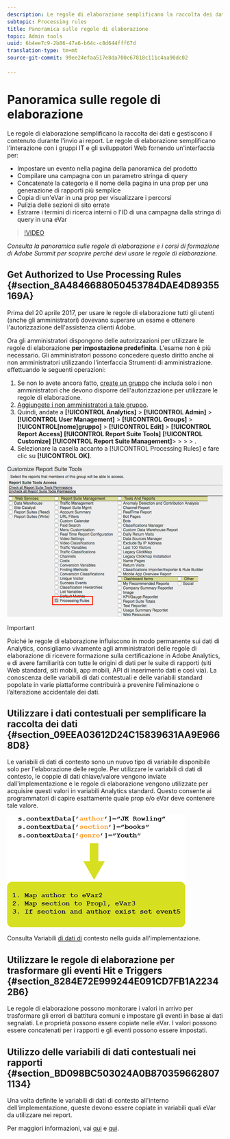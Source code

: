 ```yaml
---
description: Le regole di elaborazione semplificano la raccolta dei dati e gestiscono il contenuto durante l'invio ai report.
subtopic: Processing rules
title: Panoramica sulle regole di elaborazione
topic: Admin tools
uuid: 6b4ee7c9-2b86-47a6-b64c-c8d644fff67d
translation-type: tm+mt
source-git-commit: 99ee24efaa517e8da700c67818c111c4aa90dc02

---
```



# Panoramica sulle regole di elaborazione

Le regole di elaborazione semplificano la raccolta dei dati e gestiscono il contenuto durante l'invio ai report. Le regole di elaborazione semplificano l'interazione con i gruppi IT e gli sviluppatori Web fornendo un'interfaccia per:

* Impostare un evento nella pagina della panoramica del prodotto
* Compilare una campagna con un parametro stringa di query
* Concatenate la categoria e il nome della pagina in una prop per una generazione di rapporti più semplice
* Copia di un'eVar in una prop per visualizzare i percorsi
* Pulizia delle sezioni di sito errate
* Estrarre i termini di ricerca interni o l'ID di una campagna dalla stringa di query in una eVar

>[!VIDEO](https://tv.adobe.com/embed/1181/16506/)

*Consulta la panoramica sulle regole di elaborazione e i corsi di formazione di Adobe Summit per scoprire perché devi usare le regole di elaborazione.*

## Get Authorized to Use Processing Rules {#section_8A4846688050453784DAE4D89355169A}

Prima del 20 aprile 2017, per usare le regole di elaborazione tutti gli utenti (anche gli amministratori) dovevano superare un esame e ottenere l'autorizzazione dell'assistenza clienti Adobe.

Ora gli amministratori dispongono delle autorizzazioni per utilizzare le regole di elaborazione **per impostazione predefinita**. L'esame non è più necessario. Gli amministratori possono concedere questo diritto anche ai non amministratori utilizzando l'interfaccia Strumenti di amministrazione. effettuando le seguenti operazioni:

1. Se non lo avete ancora fatto, [create un gruppo](/help/admin/user-management2/c-user-groups/groups.md) che includa solo i non amministratori che devono disporre dell'autorizzazione per utilizzare le regole di elaborazione.
1. [Aggiungete i non amministratori a tale gruppo](/help/admin/user-management2/c-user-management/t-add-user-to-group.md).
1. Quindi, andate a **[!UICONTROL Analytics]** &gt; **[!UICONTROL Admin]** &gt; **[!UICONTROL User Management]** &gt; **[!UICONTROL Groups]** &gt; **[!UICONTROL[nome]gruppo]** &gt; **[!UICONTROL Edit]** &gt; **[!UICONTROL Report Access]** **[!UICONTROL Report Suite Tools]** **[!UICONTROL Customize]** **[!UICONTROL Report Suite Management]**&gt; &gt; &gt; &gt; .
1. Selezionare la casella accanto a [!UICONTROL Processing Rules] e fare clic su **[!UICONTROL OK]**.

![](assets/processing-rules.png)

>[!IMPORTANT]
>
>Poiché le regole di elaborazione influiscono in modo permanente sui dati di Analytics, consigliamo vivamente agli amministratori delle regole di elaborazione di ricevere formazione sulla certificazione in Adobe Analytics, e di avere familiarità con tutte le origini di dati per le suite di rapporti (siti Web standard, siti mobili, app mobili, API di inserimento dati e così via). La conoscenza delle variabili di dati contestuali e delle variabili standard popolate in varie piattaforme contribuirà a prevenire l’eliminazione o l’alterazione accidentale dei dati.

## Utilizzare i dati contestuali per semplificare la raccolta dei dati {#section_09EEA03612D24C15839631AA9E9668D8}

Le variabili di dati di contesto sono un nuovo tipo di variabile disponibile solo per l'elaborazione delle regole. Per utilizzare le variabili di dati di contesto, le coppie di dati chiave/valore vengono inviate dall'implementazione e le regole di elaborazione vengono utilizzate per acquisire questi valori in variabili Analytics standard. Questo consente ai programmatori di capire esattamente quale prop e/o eVar deve contenere tale valore.

![](assets/evar-context-map.png)

Consulta Variabili [di dati di](https://marketing.adobe.com/resources/help/en_US/sc/implement/context_data_variables.html) contesto nella guida all'implementazione.

## Utilizzare le regole di elaborazione per trasformare gli eventi Hit e Triggers {#section_8284E72E999244E091CD7FB1A22342B6}

Le regole di elaborazione possono monitorare i valori in arrivo per trasformare gli errori di battitura comuni e impostare gli eventi in base ai dati segnalati. Le proprietà possono essere copiate nelle eVar. I valori possono essere concatenati per i rapporti e gli eventi possono essere impostati.

## Utilizzo delle variabili di dati contestuali nei rapporti {#section_BD098BC503024A0B8703596628071134}

Una volta definite le variabili di dati di contesto all'interno dell'implementazione, queste devono essere copiate in variabili quali eVar da utilizzare nei report.

Per maggiori informazioni, vai [qui](/help/admin/admin/c-processing-rules/processing-rules-examples/processing-rules-copy-context-data.md) e [qui](/help/admin/admin/c-processing-rules/processing-rules-examples/processing-rules-copy-context-data-event.md).
